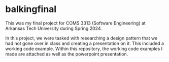 # balkingfinal
This was my final project for COMS 3313 (Software Engineering) at Arkansas Tech University during Spring 2024.

In this project, we were tasked with researching a design pattern that we had not gone over in class and creating a presentation on it.
This included a working code example. 
Within this repository, the working code examples I made are attached as well as the powerpoint presentation. 
